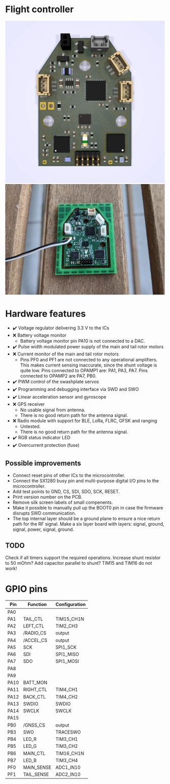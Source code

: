 # Flight controller

![rendering](pictures/pcb.webp)
![photo](pictures/photo-v1.jpg)

# Hardware features

- :heavy_check_mark: Voltage regulator delivering 3.3 V to the ICs
- :x: Battery voltage monitor
  - Battery voltage monitor pin PA10 is not connected to a DAC.
- :heavy_check_mark: Pulse width modulated power supply of the main and tail rotor motors
- :x: Current monitor of the main and tail rotor motors
  - Pins PF0 and PF1 are not connected to any operational amplifiers. This makes
    current sensing inaccurate, since the shunt voltage is quite low. Pins
    connected to OPAMP1 are: PA1, PA3, PA7. Pins connected to OPAMP2 are PA7,
    PB0.
- :heavy_check_mark: PWM control of the swashplate servos
- :heavy_check_mark: Programming and debugging interface via SWD and SWO
- :heavy_check_mark: Linear acceleration sensor and gyroscope
- :x: GPS receiver
  - No usable signal from antenna.
  - There is no good return path for the antenna signal.
- :x: Radio module with support for BLE, LoRa, FLRC, GFSK and ranging
  - Untested.
  - There is no good return path for the antenna signal.
- :heavy_check_mark: RGB status indicator LED
- :heavy_check_mark: Overcurrent protection (fuse)

## Possible improvements

- Connect reset pins of other ICs to the microcontroller.
- Connect the SX1280 busy pin and multi-purpose digital I/O pins to the
  microcontroller.
- Add test points to GND, CS, SDI, SDO, SCK, RESET.
- Print version number on the PCB.
- Remove silk screen labels of small compenents.
- Make it possible to manually pull up the BOOT0 pin in case the firmware
  disrupts SWD communication.
- The top internal layer should be a ground plane to ensure a nice return path
  for the RF signal. Make a six layer board with layers: signal, ground, signal,
  power, signal, ground.

## TODO

Check if all timers support the required operations.
Increase shunt resistor to 50 mOhm?
Add capacitor parallel to shunt?
TIM15 and TIM16 do not work!

# GPIO pins

| Pin  | Function   | Configuration |
|------|------------|---------------|
| PA0  |            |               |
| PA1  | TAIL_CTL   | TIM15_CH1N    |
| PA2  | LEFT_CTL   | TIM2_CH3      |
| PA3  | /RADIO_CS  | output        |
| PA4  | /ACCEL_CS  | output        |
| PA5  | SCK        | SPI1_SCK      |
| PA6  | SDI        | SPI1_MISO     |
| PA7  | SDO        | SPI1_MOSI     |
| PA8  |            |               |
| PA9  |            |               |
| PA10 | BATT_MON   |               |
| PA11 | RIGHT_CTL  | TIM4_CH1      |
| PA12 | BACK_CTL   | TIM4_CH2      |
| PA13 | SWDIO      | SWDIO         |
| PA14 | SWCLK      | SWCLK         |
| PA15 |            |               |
| PB0  | /GNSS_CS   | output        |
| PB3  | SWO        | TRACESWO      |
| PB4  | LED_R      | TIM3_CH1      |
| PB5  | LED_G      | TIM3_CH2      |
| PB6  | MAIN_CTL   | TIM16_CH1N    |
| PB7  | LED_B      | TIM3_CH4      |
| PF0  | MAIN_SENSE | ADC1_IN10     |
| PF1  | TAIL_SENSE | ADC2_IN10     |

